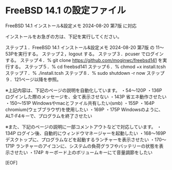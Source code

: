 # FreeBSD 14.1 の設定ファイル
FreeBSD 14.1 インストール&設定メモ 2024-08-20 第7版 に対応

インストールをお急ぎの方は、下記を実行してください。

ステップ１．FreeBSD 14.1 インストール&設定メモ 2024-08-20 第7版 の 11〜53Pを実行する。
ステップ２，logout する。
ステップ３．pcuser でログインする。
ステップ４．% git clone https://github.com/moginwc/freebsd141 を実行する。
ステップ５．% cd freebsd141
ステップ６．% chmod +x install.tcsh
ステップ７．% ./install.tcsh
ステップ８．% sudo shutdown -r now
ステップ９．121ページ以降を参照。



※上記内容は、下記のページの説明を自動化しています。
・54〜120P
・136P ログインした際のメッセージを、全て表示させない
・143P 省エネ動作させたい
・150〜151P Windowsやmacとファイル共有したい(smb)
・155P
・164P chromium(ウェブブラウザ)を使用したい
・169P
・175P Windowsのように、ALT-F4キーで、プログラムを終了させたい

※また、下記のページの説明に一部コメントアウトなどで対応しています。
・134P ログイン後、自動的にウィンドウマネージャーを起動したい
・168〜169P デスクトップに、プログラムなどを起動するランチャーを表示させたい
・170〜171P ランチャーのアイコンに、システムの負荷グラフやバッテリーの状態を表示させたい
・174P キーボード上のボリュームキーにて音量調節をしたい

[EOF]
